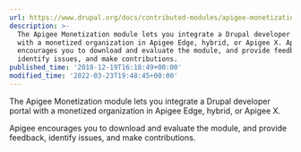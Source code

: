 ```yaml
---
url: https://www.drupal.org/docs/contributed-modules/apigee-monetization
description: >-
  The Apigee Monetization module lets you integrate a Drupal developer portal
  with a monetized organization in Apigee Edge, hybrid, or Apigee X. Apigee
  encourages you to download and evaluate the module, and provide feedback,
  identify issues, and make contributions.
published_time: '2018-12-19T16:18:49+00:00'
modified_time: '2022-03-23T19:48:45+00:00'
---
```

The Apigee Monetization module lets you integrate a Drupal developer portal with a monetized organization in Apigee Edge, hybrid, or Apigee X.

Apigee encourages you to download and evaluate the module, and provide feedback, identify issues, and make contributions. 